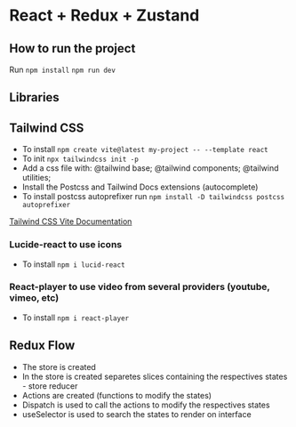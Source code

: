 # React + Redux + Zustand

## How to run the project

Run
`npm install`
`npm run dev`

## Libraries

## Tailwind CSS

- To install `npm create vite@latest my-project -- --template react`
- To init `npx tailwindcss init -p`
- Add a css file with:
  @tailwind base;
  @tailwind components;
  @tailwind utilities;
- Install the Postcss and Tailwind Docs extensions (autocomplete)
- To install postcss autoprefixer run `npm install -D tailwindcss postcss autoprefixer`

[Tailwind CSS Vite Documentation](https://tailwindcss.com/docs/guides/vite)

### Lucide-react to use icons

- To install `npm i lucid-react `

### React-player to use video from several providers (youtube, vimeo, etc)

- To install `npm i react-player`

## Redux Flow

- The store is created
- In the store is created separetes slices containing the respectives states - store reducer
- Actions are created (functions to modify the states)
- Dispatch is used to call the actions to modify the respectives states
- useSelector is used to search the states to render on interface

